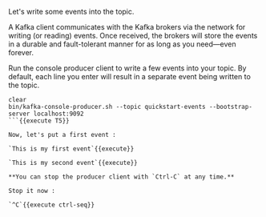 Let's write some events into the topic.

 A Kafka client communicates with the Kafka brokers via the network for writing (or reading)
 events. Once received, the brokers will store the events in a durable and fault-tolerant
 manner for as long as you need—even forever.

Run the console producer client to write a few events into your topic. By default, each
line you enter will result in a separate event being written to the topic. 

```
clear
bin/kafka-console-producer.sh --topic quickstart-events --bootstrap-server localhost:9092
```{{execute T5}}

Now, let's put a first event :

`This is my first event`{{execute}}

`This is my second event`{{execute}}

**You can stop the producer client with `Ctrl-C` at any time.**

Stop it now :

`^C`{{execute ctrl-seq}}
